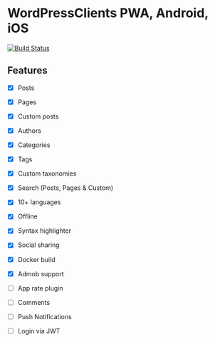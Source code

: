 # WordPressClients PWA, Android, iOS

[![Build Status](https://travis-ci.org/mekjr1/MusicaPromo-Mobile-Client.svg?branch=master)](https://travis-ci.org/mekjr1/MusicaPromo-Mobile-Client)


## Features

- [X] Posts
- [X] Pages
- [X] Custom posts
- [X] Authors
- [X] Categories
- [X] Tags
- [X] Custom taxonomies
- [X] Search (Posts, Pages & Custom)
- [X] 10+ languages
- [X] Offline
- [X] Syntax highlighter
- [X] Social sharing
- [X] Docker build
- [X] Admob support
- [ ] App rate plugin
- [ ] Comments
- [ ] Push Notifications
- [ ] Login via JWT

